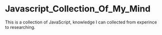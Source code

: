 # Javascript_Collection_Of_My_Mind
This is a collection of JavaScript, knowledge I can collected from experince to researching.
